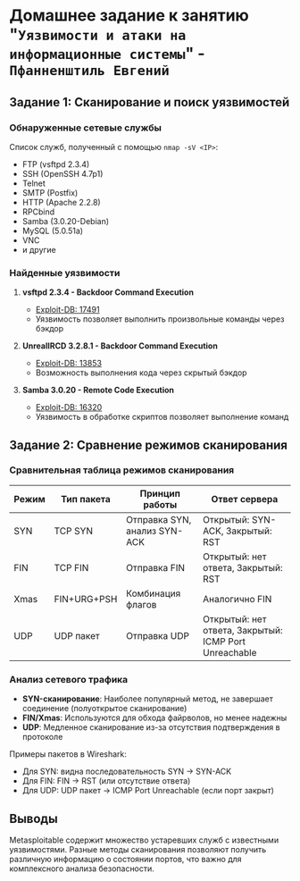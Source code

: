 # Домашнее задание к занятию "`Уязвимости и атаки на информационные системы`" - `Пфанненштиль Евгений`

## Задание 1: Сканирование и поиск уязвимостей

### Обнаруженные сетевые службы
Список служб, полученный с помощью `nmap -sV <IP>`:
- FTP (vsftpd 2.3.4)
- SSH (OpenSSH 4.7p1)
- Telnet
- SMTP (Postfix)
- HTTP (Apache 2.2.8)
- RPCbind
- Samba (3.0.20-Debian)
- MySQL (5.0.51a)
- VNC
- и другие

### Найденные уязвимости
1. **vsftpd 2.3.4 - Backdoor Command Execution**
   - [Exploit-DB: 17491](https://www.exploit-db.com/exploits/17491)
   - Уязвимость позволяет выполнить произвольные команды через бэкдор

2. **UnrealIRCD 3.2.8.1 - Backdoor Command Execution**
   - [Exploit-DB: 13853](https://www.exploit-db.com/exploits/13853)
   - Возможность выполнения кода через скрытый бэкдор

3. **Samba 3.0.20 - Remote Code Execution**
   - [Exploit-DB: 16320](https://www.exploit-db.com/exploits/16320)
   - Уязвимость в обработке скриптов позволяет выполнение команд

## Задание 2: Сравнение режимов сканирования

### Сравнительная таблица режимов сканирования

| Режим  | Тип пакета | Принцип работы | Ответ сервера |
|--------|------------|----------------|---------------|
| SYN    | TCP SYN    | Отправка SYN, анализ SYN-ACK | Открытый: SYN-ACK, Закрытый: RST |
| FIN    | TCP FIN    | Отправка FIN   | Открытый: нет ответа, Закрытый: RST |
| Xmas   | FIN+URG+PSH| Комбинация флагов | Аналогично FIN |
| UDP    | UDP пакет  | Отправка UDP    | Открытый: нет ответа, Закрытый: ICMP Port Unreachable |

### Анализ сетевого трафика
- **SYN-сканирование**: Наиболее популярный метод, не завершает соединение (полуоткрытое сканирование)
- **FIN/Xmas**: Используются для обхода файрволов, но менее надежны
- **UDP**: Медленное сканирование из-за отсутствия подтверждения в протоколе

Примеры пакетов в Wireshark:
- Для SYN: видна последовательность SYN → SYN-ACK
- Для FIN: FIN → RST (или отсутствие ответа)
- Для UDP: UDP пакет → ICMP Port Unreachable (если порт закрыт)

## Выводы
Metasploitable содержит множество устаревших служб с известными уязвимостями. Разные методы сканирования позволяют получить различную информацию о состоянии портов, что важно для комплексного анализа безопасности.

